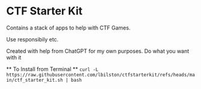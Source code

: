 # CTF Starter Kit

Contains a stack of apps to help with CTF Games.

Use responsibily etc.

Created with help from ChatGPT for my own purposes.  Do what you want with it

** To Install from Terminal **
`curl -L https://raw.githubusercontent.com/lbilston/ctfstarterkit/refs/heads/main/ctf_starter_kit.sh | bash` 


